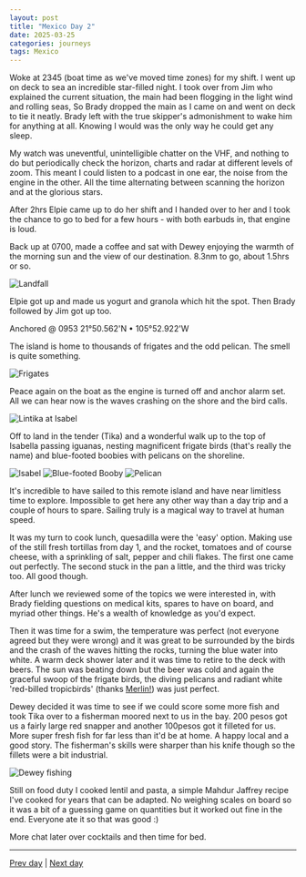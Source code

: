 ```yaml
---
layout: post
title: "Mexico Day 2"
date: 2025-03-25
categories: journeys
tags: Mexico
---
```



Woke at 2345 (boat time as we've moved time zones) for my shift. I went up on deck to sea an incredible star-filled night. I took over from Jim who explained the current situation, the main had been flogging in the light wind and rolling seas, So Brady dropped the main as I came on and went on deck to tie it neatly. Brady left with the true skipper's admonishment to wake him for anything at all. Knowing I would was the only way he could get any sleep. 

My watch was uneventful, unintelligible chatter on the VHF, and nothing to do but periodically check the horizon, charts and radar at different levels of zoom. This meant I could listen to a podcast in one ear, the noise from the engine in the other. All the time alternating between scanning the horizon and  at the glorious stars. 

After 2hrs Elpie came up to do her shift and I handed over to her and I took the chance to go to bed for a few hours - with both earbuds in, that engine is loud. 

Back up at 0700, made a coffee and sat with Dewey enjoying the warmth of the morning sun and the view of our destination. 8.3nm to go, about 1.5hrs or so. 

![Landfall]({{site-url}}/images/landfall.jpg)

Elpie got up and made us yogurt and granola which hit the spot. Then Brady followed by Jim got up too.

Anchored @ 0953 21°50.562'N • 105°52.922'W

The island is home to thousands of frigates and the odd pelican. The smell is quite something. 

![Frigates]({{site-url}}/images/frigates.jpg)

Peace again on the boat as the engine is turned off and anchor alarm set. All we can hear now is the waves crashing on the shore and the bird calls. 

![Lintika at Isabel]({{site-url}}/images/lintika-isabel.jpg)

Off to land in the tender (Tika) and a wonderful walk up to the top of Isabella passing iguanas,  nesting magnificent frigate birds (that's really the name) and blue-footed boobies with pelicans on the shoreline.

![Isabel]({{site-url}}/images/isabel.jpg)
![Blue-footed Booby]({{site-url}}/images/blue-footed-booby.jpg)
![Pelican]({{site-url}}/images/pelican.jpg)

It's incredible to have sailed to this remote island and have near limitless time to explore. Impossible to get here any other way than a day trip and a couple of hours to spare. Sailing truly is a magical way to travel at human speed.

It was my turn to cook lunch, quesadilla were the 'easy' option. Making use of the still fresh tortillas from day 1, and the rocket, tomatoes and of course cheese, with a sprinkling of salt, pepper and chili flakes. The first one came out perfectly. The second stuck in the pan a little, and the third was tricky too. All good though.  

After lunch we reviewed some of the topics we were interested in, with Brady fielding questions on medical kits, spares to have on board, and myriad other things. He's a wealth of knowledge as you'd expect. 

Then it was time for a swim, the temperature was perfect (not everyone agreed but they were wrong) and it was great to be surrounded by the birds and the crash of the waves hitting the rocks, turning the blue water into white. A warm deck shower later and it was time to retire to the deck with beers. The sun was beating down but the beer was cold and again the graceful swoop of the frigate birds, the diving pelicans and radiant white 'red-billed tropicbirds' (thanks [Merlin!][merlin]) was just perfect.

Dewey decided it was time to see if we could score some more fish and took Tika over to a fisherman moored next to us in the bay. 200 pesos got us a fairly large red snapper and another 100pesos got it filleted for us. More super fresh fish for far less than it'd be at home. A happy local and a good story. The fisherman's skills were sharper than his knife though so the fillets were a bit industrial. 

![Dewey fishing]({{site-url}}/images/dewey-fishing.jpg)

Still on food duty I cooked lentil and pasta, a simple Mahdur Jaffrey recipe I've cooked for years that can be adapted. No weighing scales on board so it was a bit of a guessing game on quantities but it worked out fine in the end. Everyone ate it so that was good :)  

More chat later over cocktails and then time for bed. 

---
[Prev day]({{site-url}}/blog/2025/03/mexico-day1/) | [Next day]({{site-url}}/blog/2025/03/mexico-day3/)

[merlin]: https://merlin.allaboutbirds.org/